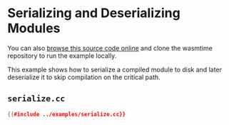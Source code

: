 # Serializing and Deserializing Modules

You can also [browse this source code online][code] and clone the wasmtime
repository to run the example locally.

[code]: https://github.com/bytecodealliance/wasmtime/blob/main/examples/serialize.cc

This example shows how to serialize a compiled module to disk and later deserialize it to skip compilation on the critical path.

## `serialize.cc`

```cpp
{{#include ../examples/serialize.cc}}
```

